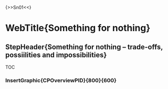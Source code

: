 {>>Sn01<<}

# WebTitle{Something for nothing}

## StepHeader{Something for nothing – trade-offs, possiilities and impossibilities}

TOC

### InsertGraphic{CPOverviewPID}{800}{600}
